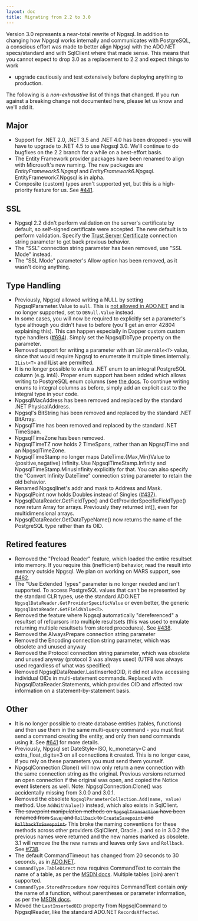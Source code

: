 ```yaml
---
layout: doc
title: Migrating from 2.2 to 3.0
---
```


Version 3.0 represents a near-total rewrite of Npgsql. In addition to changing how Npgsql works internally and communicates
with PostgreSQL, a conscious effort was made to better align Npgsql with the ADO.NET specs/standard and with SqlClient
where that made sense. This means that you cannot expect to drop 3.0 as a replacement to 2.2 and expect things to work
- upgrade cautiously and test extensively before deploying anything to production.

The following is a *non-exhaustive* list of things that changed. If you run against a breaking change not documented here,
please let us know and we'll add it.

## Major

* Support for .NET 2.0, .NET 3.5 and .NET 4.0 has been dropped - you will have to upgrade to .NET 4.5 to use Npgsql 3.0.
  We'll continue to do bugfixes on the 2.2 branch for a while on a best-effort basis.
* The Entity Framework provider packages have been renamed to align with Microsoft's new naming.
  The new packages are *EntityFramework5.Npgsql* and *EntityFramework6.Npgsql*. EntityFramework7.Npgsql is in alpha.
* Composite (custom) types aren't supported yet, but this is a high-priority feature for us.
  See [#441](https://github.com/npgsql/npgsql/issues/441).

## SSL

* Npgsql 2.2 didn't perform validation on the server's certificate by default, so self-signed certificate were accepted.
  The new default is to perform validation. Specify the
  [Trust Server Certificate](connection-string-parameters.html#trust-server-certificate) connection string parameter to get back previous behavior.
* The "SSL" connection string parameter has been removed, use "SSL Mode" instead.
* The "SSL Mode" parameter's Allow option has been removed, as it wasn't doing anything.

## Type Handling

* Previously, Npgsql allowed writing a NULL by setting NpgsqlParameter.Value to `null`.
  This is [not allowed in ADO.NET](https://msdn.microsoft.com/en-us/library/system.data.common.dbparameter.value%28v=vs.110%29.aspx)
  and is no longer supported, set to `DBNull.Value` instead.
* In some cases, you will now be required to explicitly set a parameter's type although you didn't have to before (you'll get an error
  42804 explaining this). This can happen especially in Dapper custom custom type handlers ([#694](https://github.com/npgsql/npgsql/issues/694)).
  Simply set the NpgsqlDbType property on the parameter.
* Removed support for writing a parameter with an `IEnumerable<T>` value, since that would require Npgsql to enumerate it multiple
  times internally. `IList<T>` and IList are permitted.
* It is no longer possible to write a .NET enum to an integral PostgreSQL column (e.g. int4).
  Proper enum support has been added which allows writing to PostgreSQL enum columns
  (see [the docs](http://www.npgsql.org/doc/enum.html).
  To continue writing enums to integral columns as before, simply add an explicit cast to the integral type in your code.
* NpgsqlMacAddress has been removed and replaced by the standard .NET PhysicalAddress.
* Npgsql's BitString has been removed and replaced by the standard .NET BitArray.
* NpgsqlTime has been removed and replaced by the standard .NET TimeSpan.
* NpgsqlTimeZone has been removed.
* NpgsqlTimeTZ now holds 2 TimeSpans, rather than an NpgsqlTime and an NpgsqlTimeZone.
* NpgsqlTimeStamp no longer maps DateTime.{Max,Min}Value to {positive,negative}
  infinity. Use NpgsqlTimeStamp.Infinity and NpgsqlTimeStamp.MinusInfinity explicitly for that.
  You can also specify the "Convert Infinity DateTime" connection string parameter to retain the old behavior.
* Renamed NpgsqlInet's addr and mask to Address and Mask.
* NpgsqlPoint now holds Doubles instead of Singles ([#437](https://github.com/npgsql/npgsql/issues/437)).
* NpgsqlDataReader.GetFieldType() and GetProviderSpecificFieldType() now return Array for arrays.
  Previously they returned int[], even for multidimensional arrays.
* NpgsqlDataReader.GetDataTypeName() now returns the name of the PostgreSQL type rather than its OID.

## Retired features

* Removed the "Preload Reader" feature, which loaded the entire resultset into memory. If you require this
  (inefficient) behavior, read the result into memory outside Npgsql. We plan on working on MARS support,
  see [#462](https://github.com/npgsql/npgsql/issues/462).
* The "Use Extended Types" parameter is no longer needed and isn't supported. To access PostgreSQL values
  that can't be represented by the standard CLR types, use the standard ADO.NET
  `NpgsqlDataReader.GetProviderSpecificValue` or even better, the generic
  `NpgsqlDataReader.GetFieldValue<T>`.
* Removed the feature where Npgsql automatically "dereferenced" a resultset of refcursors into multiple
  resultsets (this was used to emulate returning multiple resultsets from stored procedures).
  See [#438](https://github.com/npgsql/npgsql/issues/438).
* Removed the AlwaysPrepare connection string parameter
* Removed the Encoding connection string parameter, which was obsolete and unused anyway
* Removed the Protocol connection string parameter, which was obsolete and unused anyway (protocol 3 was always used)
  (UTF8 was always used regardless of what was specified)
* Removed NpgsqlDataReader.LastInsertedOID, it did not allow accessing individual OIDs in multi-statement commands.
  Replaced with NpgsqlDataReader.Statements, which provides OID and affected row information on a statement-by-statement
  basis.

## Other

* It is no longer possible to create database entities (tables, functions) and then use them in the same multi-query command -
  you must first send a command creating the entity, and only then send commands using it.
  See [#641](https://github.com/npgsql/npgsql/issues/641) for more details.
* Previously, Npgsql set DateStyle=ISO, lc_monetary=C and extra_float_digits=3 on all connections it created. This is no longer
  case, if you rely on these parameters you must send them yourself.
* NpgsqlConnection.Clone() will now only return a new connection with the same connection string as the original.
  Previous versions returned an open connection if the original was open, and copied the Notice event listeners as well.
  Note: NpgsqlConnection.Clone() was accidentally missing from 3.0.0 and 3.0.1.
* Removed the obsolete `NpgsqlParameterCollection.Add(name, value)` method. Use `AddWithValue()` instead, which also exists
  in SqlClient.
* <del>The savepoint manipulation methods on `NpgsqlTransaction` have been renamed from `Save`, and `Rollback` to
  `CreateSavepoint` and `RollbackToSavepoint`.</del>
  This broke the naming conventions for these methods across other providers (SqlClient, Oracle...) and so in 3.0.2 the previous
  names were returned and the new names marked as obsolete.
  3.1 will remove the the new names and leaves only `Save` and `Rollback`. See [#738](https://github.com/npgsql/npgsql/issues/738).
* The default CommandTimeout has changed from 20 seconds to 30 seconds, as in
  [ADO.NET](https://msdn.microsoft.com/en-us/library/system.data.idbcommand.commandtimeout(v=vs.110).aspx).
* `CommandType.TableDirect` now requires CommandText to contain the name of a table, as per the
  [MSDN docs](https://msdn.microsoft.com/en-us/library/system.data.commandtype%28v=vs.110%29.aspx).
  Multiple tables (join) aren't supported.
* `CommandType.StoredProcedure` now requires CommandText contain *only* the name of a function, without parentheses or parameter
  information, as per the [MSDN docs](https://msdn.microsoft.com/en-us/library/system.data.commandtype%28v=vs.110%29.aspx).
* Moved the `LastInsertedOID` property from NpgsqlCommand to NpgsqlReader, like the standard ADO.NET `RecordsAffected`.

